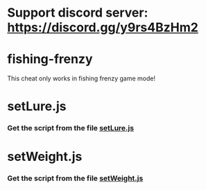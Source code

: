 # Support discord server: https://discord.gg/y9rs4BzHm2

# fishing-frenzy

This cheat only works in fishing frenzy game mode!

# setLure.js

### Get the script from the file [setLure.js](https://raw.githubusercontent.com/therealglixzzy/blooket-hack/main/fishing-frenzy/setLure.js)

# setWeight.js

### Get the script from the file [setWeight.js](https://raw.githubusercontent.com/therealglixzzy/blooket-hack/main/fishing-frenzy/setWeight.js)
